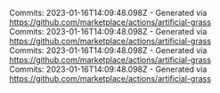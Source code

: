 Commits: 2023-01-16T14:09:48.098Z - Generated via https://github.com/marketplace/actions/artificial-grass
<br>
Commits: 2023-01-16T14:09:48.098Z - Generated via https://github.com/marketplace/actions/artificial-grass
<br>
Commits: 2023-01-16T14:09:48.098Z - Generated via https://github.com/marketplace/actions/artificial-grass
<br>
Commits: 2023-01-16T14:09:48.098Z - Generated via https://github.com/marketplace/actions/artificial-grass
<br>

